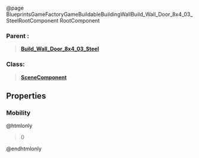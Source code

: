 @page BlueprintsGameFactoryGameBuildableBuildingWallBuild_Wall_Door_8x4_03_SteelRootComponent RootComponent
### Parent :
<b><a href="_blueprints_game_factory_game_buildable_building_wall_build__wall__door_8x4_03__steel.html"><blockquote>Build_Wall_Door_8x4_03_Steel</blockquote></a></b>
### Class:
<b><a href="_class_script_scene_component.html"><blockquote>SceneComponent</blockquote></a></b>
## Properties
### Mobility
@htmlonly
<blockquote>0</blockquote>
@endhtmlonly

